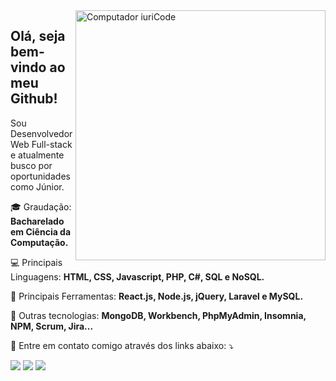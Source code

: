 <img src="https://raw.githubusercontent.com/MicaelliMedeiros/micaellimedeiros/master/image/computer-illustration.png" min-width="400px" max-width="400px" width="400px" align="right" alt="Computador iuriCode">
<h2>Olá, seja bem-vindo ao meu Github!</h2>

<p align="left"> 
  Sou Desenvolvedor Web Full-stack e atualmente busco por oportunidades como Júnior.
</p>

<p align="left">
  🎓 Graudação: <strong>Bacharelado em Ciência da Computação.</strong>
</p>

<p align="left">
  💻 Principais Linguagens: <strong>HTML, CSS, Javascript, PHP, C#, SQL e NoSQL.</strong>
</p>

<p align="left">
  🔨 Principais Ferramentas: <strong>React.js, Node.js, jQuery, Laravel e MySQL.</strong>
</p>

<p align="left">
  💼 Outras tecnologias: <strong>MongoDB, Workbench, PhpMyAdmin, Insomnia, NPM, Scrum, Jira...</strong>
</p>

<p align="left">
  💌 Entre em contato comigo através dos links abaixo: ⤵️
</p>

<p align="left">
  <a href="https://www.linkedin.com/in/gustavo-silva-souza/" target="_blank" alt="Linkedin">
  <img src="https://img.shields.io/badge/-Linkedin-0e76a8?style=flat-square&logo=Linkedin&logoColor=white&link=https://www.linkedin.com/in/gustavo-silva-souza/" /></a>

  <a href="https://api.whatsapp.com/send?phone=5511947472059&text=Ol%C3%A1!%20" target="_blank" alt="WhatsApp">
  <img src="https://img.shields.io/badge/-WhatsApp-25d366?style=flat-square&labelColor=25d366&logo=whatsapp&logoColor=white&link=https://api.whatsapp.com/send?phone=5511947472059&text=Ol%C3%A1!%20"/></a>

  <a href="https://www.instagram.com/xsou_zack/" target="_blank" alt="Instagram">
  <img src="https://img.shields.io/badge/-Instagram-DF0174?style=flat-square&labelColor=DF0174&logo=instagram&logoColor=white&link=https://www.instagram.com/xsou_zack/"/></a>
</p>  
